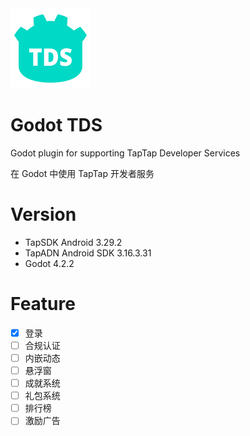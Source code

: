 <img src="example/icon.svg" width="128" height="128">

# Godot TDS

Godot plugin for supporting TapTap Developer Services

在 Godot 中使用 TapTap 开发者服务

# Version

- TapSDK Android 3.29.2
- TapADN Android SDK 3.16.3.31
- Godot 4.2.2

# Feature

- [x] 登录
- [ ] 合规认证
- [ ] 内嵌动态
- [ ] 悬浮窗
- [ ] 成就系统
- [ ] 礼包系统
- [ ] 排行榜
- [ ] 激励广告

